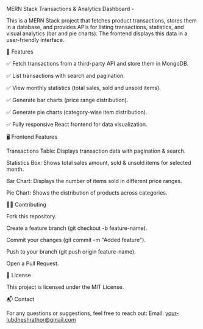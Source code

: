 MERN Stack Transactions & Analytics Dashboard -

This is a MERN Stack project that fetches product transactions, stores them in a database, and provides APIs for listing transactions, statistics, and visual analytics (bar and pie charts). The frontend displays this data in a user-friendly interface.

🚀 Features

✅ Fetch transactions from a third-party API and store them in MongoDB.

✅ List transactions with search and pagination.

✅ View monthly statistics (total sales, sold and unsold items).

✅ Generate bar charts (price range distribution).

✅ Generate pie charts (category-wise item distribution).

✅ Fully responsive React frontend for data visualization.


🖥️ Frontend Features

Transactions Table: Displays transaction data with pagination & search.

Statistics Box: Shows total sales amount, sold & unsold items for selected month.

Bar Chart: Displays the number of items sold in different price ranges.

Pie Chart: Shows the distribution of products across categories.


👨‍💻 Contributing

Fork this repository.

Create a feature branch (git checkout -b feature-name).

Commit your changes (git commit -m "Added feature").

Push to your branch (git push origin feature-name).

Open a Pull Request.


📜 License

This project is licensed under the MIT License.


📬 Contact

For any questions or suggestions, feel free to reach out:
Email: your-lubdheshrathor@gmail.com
